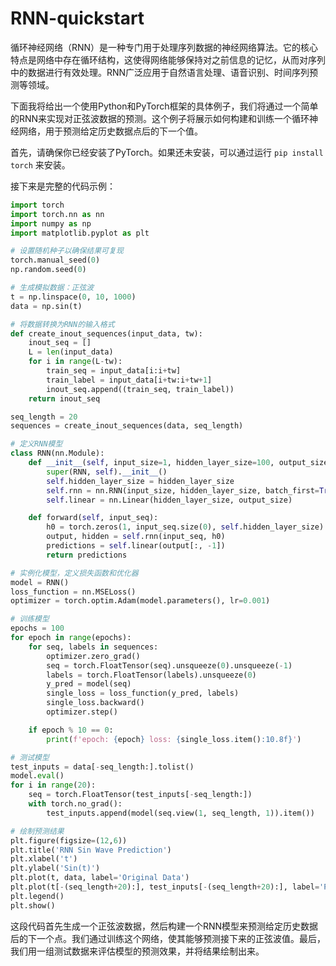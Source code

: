 # RNN-quickstart

循环神经网络（RNN）是一种专门用于处理序列数据的神经网络算法。它的核心特点是网络中存在循环结构，这使得网络能够保持对之前信息的记忆，从而对序列中的数据进行有效处理。RNN广泛应用于自然语言处理、语音识别、时间序列预测等领域。

下面我将给出一个使用Python和PyTorch框架的具体例子，我们将通过一个简单的RNN来实现对正弦波数据的预测。这个例子将展示如何构建和训练一个循环神经网络，用于预测给定历史数据点后的下一个值。

首先，请确保你已经安装了PyTorch。如果还未安装，可以通过运行 `pip install torch` 来安装。

接下来是完整的代码示例：

```python
import torch
import torch.nn as nn
import numpy as np
import matplotlib.pyplot as plt

# 设置随机种子以确保结果可复现
torch.manual_seed(0)
np.random.seed(0)

# 生成模拟数据：正弦波
t = np.linspace(0, 10, 1000)
data = np.sin(t)

# 将数据转换为RNN的输入格式
def create_inout_sequences(input_data, tw):
    inout_seq = []
    L = len(input_data)
    for i in range(L-tw):
        train_seq = input_data[i:i+tw]
        train_label = input_data[i+tw:i+tw+1]
        inout_seq.append((train_seq, train_label))
    return inout_seq

seq_length = 20
sequences = create_inout_sequences(data, seq_length)

# 定义RNN模型
class RNN(nn.Module):
    def __init__(self, input_size=1, hidden_layer_size=100, output_size=1):
        super(RNN, self).__init__()
        self.hidden_layer_size = hidden_layer_size
        self.rnn = nn.RNN(input_size, hidden_layer_size, batch_first=True)
        self.linear = nn.Linear(hidden_layer_size, output_size)

    def forward(self, input_seq):
        h0 = torch.zeros(1, input_seq.size(0), self.hidden_layer_size)
        output, hidden = self.rnn(input_seq, h0)
        predictions = self.linear(output[:, -1])
        return predictions

# 实例化模型，定义损失函数和优化器
model = RNN()
loss_function = nn.MSELoss()
optimizer = torch.optim.Adam(model.parameters(), lr=0.001)

# 训练模型
epochs = 100
for epoch in range(epochs):
    for seq, labels in sequences:
        optimizer.zero_grad()
        seq = torch.FloatTensor(seq).unsqueeze(0).unsqueeze(-1)
        labels = torch.FloatTensor(labels).unsqueeze(0)
        y_pred = model(seq)
        single_loss = loss_function(y_pred, labels)
        single_loss.backward()
        optimizer.step()

    if epoch % 10 == 0:
        print(f'epoch: {epoch} loss: {single_loss.item():10.8f}')

# 测试模型
test_inputs = data[-seq_length:].tolist()
model.eval()
for i in range(20):
    seq = torch.FloatTensor(test_inputs[-seq_length:])
    with torch.no_grad():
        test_inputs.append(model(seq.view(1, seq_length, 1)).item())

# 绘制预测结果
plt.figure(figsize=(12,6))
plt.title('RNN Sin Wave Prediction')
plt.xlabel('t')
plt.ylabel('Sin(t)')
plt.plot(t, data, label='Original Data')
plt.plot(t[-(seq_length+20):], test_inputs[-(seq_length+20):], label='Predicted Data')
plt.legend()
plt.show()
```

这段代码首先生成一个正弦波数据，然后构建一个RNN模型来预测给定历史数据后的下一个点。我们通过训练这个网络，使其能够预测接下来的正弦波值。最后，我们用一组测试数据来评估模型的预测效果，并将结果绘制出来。

